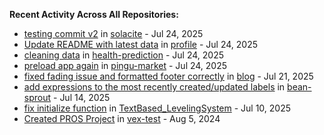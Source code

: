 
**Recent Activity Across All Repositories:**

- [testing commit v2](https://github.com/solacite/solacite/commit/822df43097735a9182d5a80632581cee6c12148f) in [solacite](https://github.com/solacite/solacite) - Jul 24, 2025
- [Update README with latest data](https://github.com/solacite/profile/commit/e01fea3bc212ba0a193624e9a74ace3f9a87e12d) in [profile](https://github.com/solacite/profile) - Jul 24, 2025
- [cleaning data](https://github.com/solacite/health-prediction/commit/7e4e2e7f8a8b746d9ab67253171fc348f569044c) in [health-prediction](https://github.com/solacite/health-prediction) - Jul 24, 2025
- [preload app again](https://github.com/solacite/pingu-market/commit/b81ffc4f13f0be26d54d2f28d2b76cb88dc8ec51) in [pingu-market](https://github.com/solacite/pingu-market) - Jul 24, 2025
- [fixed fading issue and formatted footer correctly](https://github.com/solacite/blog/commit/83bbcc71926acae08d1af7ff2052e60d2131bbc5) in [blog](https://github.com/solacite/blog) - Jul 21, 2025
- [add expressions to the most recently created/updated labels](https://github.com/solacite/bean-sprout/commit/4c43e223bad385763071243be31b420ce0500fc8) in [bean-sprout](https://github.com/solacite/bean-sprout) - Jul 14, 2025
- [fix initialize function](https://github.com/solacite/TextBased_LevelingSystem/commit/782f38355517ba4ceeb24cc6c0f3ccb66d40e3ed) in [TextBased_LevelingSystem](https://github.com/solacite/TextBased_LevelingSystem) - Jul 10, 2025
- [Created PROS Project](https://github.com/solacite/vex-test/commit/f006fbefb8f22cf9176226ace76a1a04b1ae8d4e) in [vex-test](https://github.com/solacite/vex-test) - Aug 5, 2024


